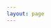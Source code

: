 ```yaml
---
layout: page
---
```

<script setup>
import {
  VPTeamPage,
  VPTeamPageTitle,
  VPTeamMembers
} from 'vitepress/theme'

const members = [
  {
    avatar: '/members/zeroc.jpg',
    name: 'zeroc',
    title: '端茶倒水',
    links: [
      { icon: 'github', link: 'https://github.com/Zeroc0077' },
      { icon: 'twitter', link: 'https://x.com/zeroc45026434' }
    ]
  },
]
</script>

<VPTeamPage>
  <VPTeamPageTitle>
    <template #title>
      or4nge
    </template>
    <template #lead>
      The CTF team of BUAA CST
    </template>
  </VPTeamPageTitle>
  <VPTeamMembers
    :members="members"
  />
</VPTeamPage>